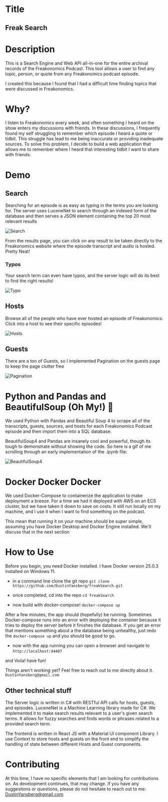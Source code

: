 # Title

## Freak Search

# Description

This is a Search Engine and Web API all-in-one for the entire archival records of the Freakonomics Podcast. This tool allows a user to find any topic, person, or quote from any Freakonomics podcast episode.

I created this because I found that I had a difficult time finding topics that were discussed in Freakonomics.

# Why?

I listen to Freakonomics every week, and often something I heard on the show enters my discussions with friends. In these discussions, I frequently found my self struggling to remember which episode I heard a quote or tidbit. This struggle has lead to me being inaccurate or providing inadequate sources. To solve this problem, I decide to build a web application that allows me to remember where I heard that interesting tidbit I want to share with friends.

# Demo

## Search

Searching for an episode is as easy as typing in the terms you are looking for. The server uses LuceneNet to search through an indexed form of the database and then serves a JSON element containing the top 20 most relevant results

![Search](https://github.com/DustinYansberg/freakSearch/assets/88344280/c7b4d17f-3d75-4570-888d-346441987d08)

From the results page, you can click on any result to be taken directly to the Freakonomics website where the episode transcript and audio is hosted. Pretty Neat!

### Typos
Your search term can even have typos, and the server logic will do its best to find the right results!

![Typo](https://github.com/DustinYansberg/freakSearch/assets/88344280/c83329dd-e566-4763-915d-6fa7b2f3a250)



## Hosts

Browse all of the people who have ever hosted an episode of Freakonomics. Click into a host to see their specific episodes!

![Hosts](https://github.com/DustinYansberg/freakSearch/assets/88344280/dbdb788c-d1f4-4799-9693-3c321bf69ef9)

## Guests

There are a ton of Guests, so I implemented Pagination on the guests page to keep the page clutter free

![Pagination](https://github.com/DustinYansberg/freakSearch/assets/88344280/cac93c2d-4867-4ad8-91be-eafb91184906)

# Python and Pandas and BeautifulSoup (Oh My!) 🎵

We used Python with Pandas and Beautiful Soup 4 to scrape all of the transcripts, guests, sources, and hosts for each Freakonomics Podcast episode and then import them into a SQL database.

BeautifulSoup4 and Pandas are insanely cool and powerful, though its tough to demonstrate without showing the code. So here is a gif of me scrolling through an early implementation of the .ipynb file:

![BeautifulSoup4](https://github.com/DustinYansberg/freakSearch/assets/88344280/f8f02dde-476c-4eb0-bb82-def6acb42011)

# Docker Docker Docker

We used Docker-Compose to containerize the application to make deployment a breeze. For a time we had it deployed with AWS on an ECS cluster, but we have taken it down to save on costs. It still run locally on my machine, and I use it when I want to find something on the podcast.

This mean that running it on your machine should be super simple, assuming you have Docker Desktop and Docker Engine installed. We'll discuss that in the next section


# How to Use

Before you begin, you need Docker installed. I have Docker version 25.0.3 installed on Windows 11.

- in a command line clone the git repo
`git clone https://github.com/DustinYansberg/freakSearch.git`

- once completed, cd into the repo
`cd freakSearch`

- now build with docker-compose!
`docker-compose up`

After a few minutes, the app should (hopefully) be running. Sometimes Docker-compose runs into an error with deploying the container because it tries to deploy the server before it finishes the database. If you get an error that mentions something about a the database being unhealthy, just redo the `docker-compose up` and you should be good to go.

- now with the app running you can open a browser and navigate to `http://localhost:44407`

and Voila! have fun!

Things aren't working yet? Feel free to reach out to me directly about it. `DustinYansberg@gmail.com`



## Other technical stuff

The Server logic is written in C# with RESTful API calls for hosts, guests, and episodes. LuceneNet is a Machine Learning library made for C#. We implemented it to make search results relevant to a user's given search terms. It allows for fuzzy searches and finds words or phrases related to a provided search term. 

The frontend is written in React JS with a Material UI component Library. I use Context to store hosts and guests on the front end to simplify the handling of state between different Hosts and Guest components.



# Contributing

At this time, I have no specific elements that I am looking for contributions on. As development continues, that may change. If you have any suggestions or questions, please do not hesitate to reach out to me: DustinYansberg@gmail.com
